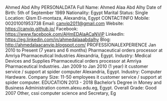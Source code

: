 Ahmed Abd Alhy
PERSONALDATA
Full Name: Ahmed Alaa Abd Alhy Date of Birth: 5th of September 1989 Nationality: Egypt Marital Status: Single Location: Qism El-montaza, Alexandria, Egypt
CONTACTINFO
Mobile: 00201001953738 Email: canvip2011@gmail.com Website: https://canvip.github.io/ Facebook: https://www.facebook.com/AHmEDAlaACaNViP LinkedIn: https://eg.linkedin.com/in/ahmedalaaabdalhy Blog: http://ahmedalaacanvip.blogspot.com/
PROFESSIONALEXPERIENCE
Jan 2010 to Present (7 years and 6 months)
Pharmaceutical orders processor at Amriya Pharmaceutical Industries Alexandria, Egypt. Industry: Medical Devices and Supplies Pharmaceutical orders processor at Amriya Pharmaceutical Industries.
Jan 2009 to Jan 2010 (1 year)
it customer service / support at spider computer Alexandria, Egypt. Industry: Computer Hardware. Company Size: 11-50 employees it customer service / support at spider computer.
EDUCATION
2013 - 2018 Bachelor’s Degree in Money and Business Administration comm.alexu.edu.eg, Egypt. Overall Grade: Good
2007 Other, cssi computer science and Secretary, Eg

